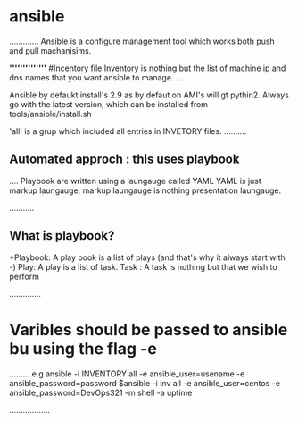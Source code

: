 # ansible
.............
Ansible is a configure management tool which works both push and pull machanisims.

**''''''''''''''**
#Incentory file
Inventory is nothing but the list of machine ip and dns names that you want ansible to manage.
....

Ansible by defaukt install's 2.9 as by defaut on AMI's will gt pythin2.
Always go with the latest version, which can be installed from tools/ansible/install.sh

'all' is a grup which included all entries in INVETORY files.
..........

## Automated approch : this uses playbook

....
Playbook are written using a laungauge called YAML
YAML is just markup laungauge; markup laungauge is nothing presentation laungauge.

...........
## What is playbook?

*Playbook: A play book is a list of plays (and that's why it always start with -)
Play:  A play is a list of task.
Task : A task is nothing but that we wish to perform 

..............

# Varibles should be passed to ansible bu using the flag -e
.........
e.g  ansible -i INVENTORY all -e ansible_user=usename -e ansible_password=password
$ansible -i inv all -e ansible_user=centos -e ansible_password=DevOps321 -m shell -a uptime

..................

